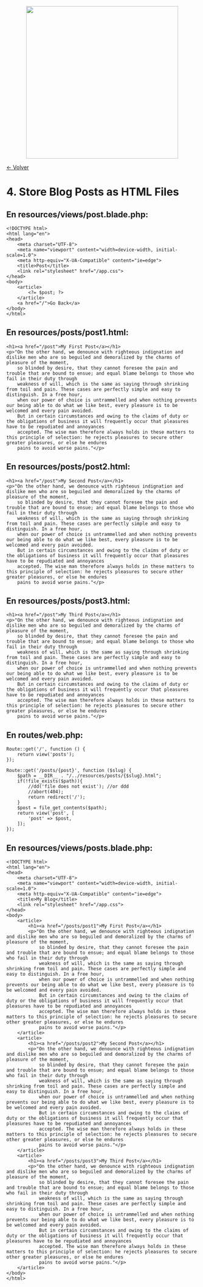 <p align="center"><a href="https://laravel.com" target="_blank"><img src="https://raw.githubusercontent.com/laravel/art/master/logo-lockup/5%20SVG/2%20CMYK/1%20Full%20Color/laravel-logolockup-cmyk-red.svg" width="400"></a></p>

[<- Volver](../../README.md)

# 4. Store Blog Posts as HTML Files

## En resources/views/post.blade.php:

    <!DOCTYPE html>
    <html lang="en">
    <head>
        <meta charset="UTF-8">
        <meta name="viewport" content="width=device-width, initial-scale=1.0">
        <meta http-equiv="X-UA-Compatible" content="ie=edge">
        <title>Post</title>
        <link rel="stylesheet" href="/app.css">
    </head>
    <body>
        <article>
            <?= $post; ?>
        </article>
        <a href="/">Go Back</a>
    </body>
    </html>

## En resources/posts/post1.html:

    <h1><a href="/post">My First Post</a></h1>
    <p>"On the other hand, we denounce with righteous indignation and dislike men who are so beguiled and demoralized by the charms of pleasure of the moment, 
        so blinded by desire, that they cannot foresee the pain and trouble that are bound to ensue; and equal blame belongs to those who fail in their duty through 
        weakness of will, which is the same as saying through shrinking from toil and pain. These cases are perfectly simple and easy to distinguish. In a free hour, 
        when our power of choice is untrammelled and when nothing prevents our being able to do what we like best, every pleasure is to be welcomed and every pain avoided. 
        But in certain circumstances and owing to the claims of duty or the obligations of business it will frequently occur that pleasures have to be repudiated and annoyances 
        accepted. The wise man therefore always holds in these matters to this principle of selection: he rejects pleasures to secure other greater pleasures, or else he endures 
        pains to avoid worse pains."</p>

## En resources/posts/post2.html:

    <h1><a href="/post">My Second Post</a></h1>
    <p>"On the other hand, we denounce with righteous indignation and dislike men who are so beguiled and demoralized by the charms of pleasure of the moment, 
        so blinded by desire, that they cannot foresee the pain and trouble that are bound to ensue; and equal blame belongs to those who fail in their duty through 
        weakness of will, which is the same as saying through shrinking from toil and pain. These cases are perfectly simple and easy to distinguish. In a free hour, 
        when our power of choice is untrammelled and when nothing prevents our being able to do what we like best, every pleasure is to be welcomed and every pain avoided. 
        But in certain circumstances and owing to the claims of duty or the obligations of business it will frequently occur that pleasures have to be repudiated and annoyances 
        accepted. The wise man therefore always holds in these matters to this principle of selection: he rejects pleasures to secure other greater pleasures, or else he endures 
        pains to avoid worse pains."</p>

## En resources/posts/post3.html:

    <h1><a href="/post">My Third Post</a></h1>
    <p>"On the other hand, we denounce with righteous indignation and dislike men who are so beguiled and demoralized by the charms of pleasure of the moment, 
        so blinded by desire, that they cannot foresee the pain and trouble that are bound to ensue; and equal blame belongs to those who fail in their duty through 
        weakness of will, which is the same as saying through shrinking from toil and pain. These cases are perfectly simple and easy to distinguish. In a free hour, 
        when our power of choice is untrammelled and when nothing prevents our being able to do what we like best, every pleasure is to be welcomed and every pain avoided. 
        But in certain circumstances and owing to the claims of duty or the obligations of business it will frequently occur that pleasures have to be repudiated and annoyances 
        accepted. The wise man therefore always holds in these matters to this principle of selection: he rejects pleasures to secure other greater pleasures, or else he endures 
        pains to avoid worse pains."</p>

## En routes/web.php:

    Route::get('/', function () {
        return view('posts');
    });

    Route::get('/posts/{post}', function ($slug) {
        $path = __DIR__ . "/../resources/posts/{$slug}.html";
        if(!file_exists($path)){
            //dd('file does not exist'); //or ddd
            //abort(404);
            return redirect('/');
        }
        $post = file_get_contents($path);
        return view('post', [
            'post' => $post,
        ]);
    });

## En resources/views/posts.blade.php:

    <!DOCTYPE html>
    <html lang="en">
    <head>
        <meta charset="UTF-8">
        <meta name="viewport" content="width=device-width, initial-scale=1.0">
        <meta http-equiv="X-UA-Compatible" content="ie=edge">
        <title>My Blog</title>
        <link rel="stylesheet" href="/app.css">
    </head>
    <body>
        <article>
            <h1><a href="/posts/post1">My First Post</a></h1>
            <p>"On the other hand, we denounce with righteous indignation and dislike men who are so beguiled and demoralized by the charms of pleasure of the moment, 
                so blinded by desire, that they cannot foresee the pain and trouble that are bound to ensue; and equal blame belongs to those who fail in their duty through 
                weakness of will, which is the same as saying through shrinking from toil and pain. These cases are perfectly simple and easy to distinguish. In a free hour, 
                when our power of choice is untrammelled and when nothing prevents our being able to do what we like best, every pleasure is to be welcomed and every pain avoided. 
                But in certain circumstances and owing to the claims of duty or the obligations of business it will frequently occur that pleasures have to be repudiated and annoyances 
                accepted. The wise man therefore always holds in these matters to this principle of selection: he rejects pleasures to secure other greater pleasures, or else he endures 
                pains to avoid worse pains."</p>
        </article>
        <article>
            <h1><a href="/posts/post2">My Second Post</a></h1>
            <p>"On the other hand, we denounce with righteous indignation and dislike men who are so beguiled and demoralized by the charms of pleasure of the moment, 
                so blinded by desire, that they cannot foresee the pain and trouble that are bound to ensue; and equal blame belongs to those who fail in their duty through 
                weakness of will, which is the same as saying through shrinking from toil and pain. These cases are perfectly simple and easy to distinguish. In a free hour, 
                when our power of choice is untrammelled and when nothing prevents our being able to do what we like best, every pleasure is to be welcomed and every pain avoided. 
                But in certain circumstances and owing to the claims of duty or the obligations of business it will frequently occur that pleasures have to be repudiated and annoyances 
                accepted. The wise man therefore always holds in these matters to this principle of selection: he rejects pleasures to secure other greater pleasures, or else he endures 
                pains to avoid worse pains."</p>
        </article>
        <article>
            <h1><a href="/posts/post3">My Third Post</a></h1>
            <p>"On the other hand, we denounce with righteous indignation and dislike men who are so beguiled and demoralized by the charms of pleasure of the moment, 
                so blinded by desire, that they cannot foresee the pain and trouble that are bound to ensue; and equal blame belongs to those who fail in their duty through 
                weakness of will, which is the same as saying through shrinking from toil and pain. These cases are perfectly simple and easy to distinguish. In a free hour, 
                when our power of choice is untrammelled and when nothing prevents our being able to do what we like best, every pleasure is to be welcomed and every pain avoided. 
                But in certain circumstances and owing to the claims of duty or the obligations of business it will frequently occur that pleasures have to be repudiated and annoyances 
                accepted. The wise man therefore always holds in these matters to this principle of selection: he rejects pleasures to secure other greater pleasures, or else he endures 
                pains to avoid worse pains."</p>
        </article>
    </body>
    </html>